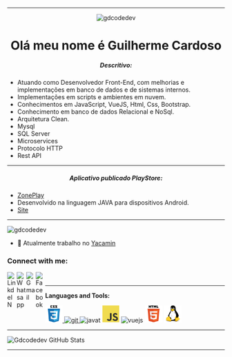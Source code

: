 ----

<p align="center"> <img src="https://wallpapercave.com/wp/wp2757868.gif" alt="gdcodedev" /> </p>


<h1 align="center">Olá meu nome é Guilherme Cardoso </h1>
<h5 align="center">Descritivo:</h5>

- Atuando como Desenvolvedor Front-End, com melhorias e implementações em banco de dados e de sistemas internos.
- Implementações em scripts e ambientes em nuvem.
- Conhecimentos em JavaScript, VueJS, Html, Css, Bootstrap.
- Conhecimento em banco de dados Relacional e NoSql.
- Arquitetura Clean.
- Mysql
- SQL Server
- Microservices
- Protocolo HTTP
- Rest API
----

<h5 align="center">Aplicativo publicado PlayStore:</h5>

- [ZonePlay](https://play.google.com/store/apps/details?id=com.projectcode.zoneplay)
- Desenvolvido na linguagem JAVA para dispositivos Android.
- [Site](https://gdcodedev.github.io/Re-Work-Gui.Code)

----


<p align="left"> <img src="https://komarev.com/ghpvc/?username=gdcodedev&label=Profile%20views&color=0e75b6&style=flat" alt="gdcodedev" /> </p>

- 🔭 Atualmente trabalho no [Yacamin]()
<h3 align="left">Connect with me:</h3>
<p align="left">
<a target="_blank" href="https://www.linkedin.com/in/guilherme-cardoso-53123563/">
  <img align="left" alt="LinkdeIN" width="22px" src="https://cdn.jsdelivr.net/npm/simple-icons@v3/icons/linkedin.svg" />
</a>
<a target="_blank" href="https://api.whatsapp.com/send?phone=5511950872640">
  <img align="left" alt="Whatsapp" width="22px" src="https://cdn.jsdelivr.net/npm/simple-icons@v3/icons/whatsapp.svg" />
</a>
<a target="_blank" href="mailto:guilhermecardoso@uni9.edu.br">
  <img align="left" alt="Gmail" width="22px" src="https://cdn.jsdelivr.net/npm/simple-icons@v3/icons/gmail.svg" />
</a>
<a target="_blank" href="https://fb.com/guilherme.costa.79677">
  <img align="left" alt="Facebook" width="22px" src="https://cdn.jsdelivr.net/npm/simple-icons@v3/icons/facebook.svg" />
</a>
</br>
      
----

**Languages and Tools:**  


<p align="left"> <a href="https://www.w3schools.com/css/" target="_blank"> <img src="https://raw.githubusercontent.com/devicons/devicon/master/icons/css3/css3-original-wordmark.svg" alt="css3" width="40" height="40"/> </a>
</a> <a href="https://git-scm.com/" target="_blank"> <img src="https://www.vectorlogo.zone/logos/git-scm/git-scm-icon.svg" alt="git" width="40" height="40"/> </a>
<img src="https://i.imgur.com/JkmUWBb.png" alt="javat" width="40" height="40"/> </a> 
<img src="https://raw.githubusercontent.com/devicons/devicon/master/icons/javascript/javascript-original.svg" alt="javascript" width="40" height="40"/> </a> <a href="https://www.linux.org/" target="_blank"></a>
<img src="https://i.imgur.com/bgs7lrU.png" alt="vuejs" width="40" height="40"/> </a>
<a href="https://i.imgur.com/bgs7lrU.png" target="_blank"></a>
<img src="https://raw.githubusercontent.com/devicons/devicon/master/icons/html5/html5-original-wordmark.svg" alt="html5" width="40" height="40"/> </a> <a href="https://developer.mozilla.org/en-US/docs/Web/JavaScript" target="_blank"> </a>
<img src="https://raw.githubusercontent.com/devicons/devicon/master/icons/linux/linux-original.svg" alt="linux" width="40" height="40"/> </a> <a href="https://reactjs.org/" target="_blank"></a>
 
 ----
 
 ![Gdcodedev GitHub Stats](https://github-readme-stats.vercel.app/api?username=gdcodedev&show_icons=true)
 
  ----
